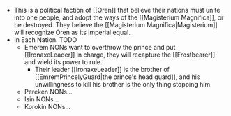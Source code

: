 + This is a political faction of [[Oren]] that believe their nations must unite into one people, and adopt the ways of the [[Magisterium Magnifica]], or be destroyed. They believe the [[Magisterium Magnifica|Magisterium]] will recognize Oren as its imperial equal.
+ In Each Nation. TODO
	+ Emerem NONs want to overthrow the prince and put [[IronaxeLeader]] in charge, they will recapture the [[Frostbearer]] and wield its power to rule.
		+ Their leader [[IronaxeLeader]] is the brother of [[EmremPrincelyGuard|the prince's head guard]], and his unwillingness to kill his brother is the only thing stopping him.
	+ Pereken NONs...
	+ Isin NONs...
	+ Korokin NONs...